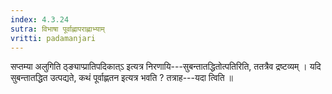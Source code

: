 ```yaml
---
index: 4.3.24
sutra: विभाषा पूर्वाह्णापराह्णाभ्याम्
vritti: padamanjari
---
```


 सप्तम्या अलुगिति ठ्ङ्याप्प्रातिपदिकात्ऽ इत्यत्र निरणायि---सुबन्तातद्धितोत्पतिरिति, ततत्रैव द्रष्टव्यम् । यदि सुबन्तातद्धित उत्पद्यते, कथं पूर्वाह्णतन इत्यत्र भवति ? तत्राह---यदा त्विति ॥